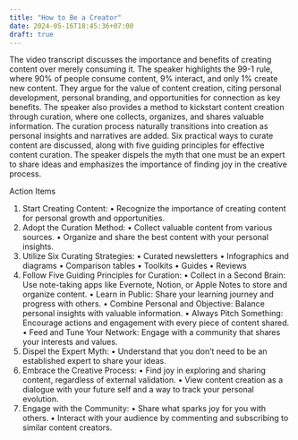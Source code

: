 ```yaml
---
title: "How to Be a Creator"
date: 2024-05-16T18:45:36+07:00
draft: true
---
```


The video transcript discusses the importance and benefits of creating content over merely consuming it. The speaker highlights the 99-1 rule, where 90% of people consume content, 9% interact, and only 1% create new content. They argue for the value of content creation, citing personal development, personal branding, and opportunities for connection as key benefits. The speaker also provides a method to kickstart content creation through curation, where one collects, organizes, and shares valuable information. The curation process naturally transitions into creation as personal insights and narratives are added. Six practical ways to curate content are discussed, along with five guiding principles for effective content curation. The speaker dispels the myth that one must be an expert to share ideas and emphasizes the importance of finding joy in the creative process.

Action Items

1. Start Creating Content:
   • Recognize the importance of creating content for personal growth and opportunities.
2. Adopt the Curation Method:
   • Collect valuable content from various sources.
   • Organize and share the best content with your personal insights.
3. Utilize Six Curating Strategies:
   • Curated newsletters
   • Infographics and diagrams
   • Comparison tables
   • Toolkits
   • Guides
   • Reviews
4. Follow Five Guiding Principles for Curation:
   • Collect in a Second Brain: Use note-taking apps like Evernote, Notion, or Apple Notes to store and organize content.
   • Learn in Public: Share your learning journey and progress with others.
   • Combine Personal and Objective: Balance personal insights with valuable information.
   • Always Pitch Something: Encourage actions and engagement with every piece of content shared.
   • Feed and Tune Your Network: Engage with a community that shares your interests and values.
5. Dispel the Expert Myth:
   • Understand that you don’t need to be an established expert to share your ideas.
6. Embrace the Creative Process:
   • Find joy in exploring and sharing content, regardless of external validation.
   • View content creation as a dialogue with your future self and a way to track your personal evolution.
7. Engage with the Community:
   • Share what sparks joy for you with others.
   • Interact with your audience by commenting and subscribing to similar content creators.
